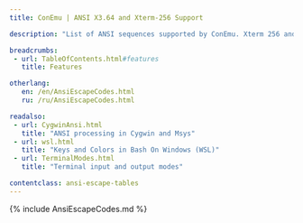 ```yaml
---
title: ConEmu | ANSI X3.64 and Xterm-256 Support

description: "List of ANSI sequences supported by ConEmu. Xterm 256 and 24bit colors extension. Usage examples."

breadcrumbs:
 - url: TableOfContents.html#features
   title: Features

otherlang:
   en: /en/AnsiEscapeCodes.html
   ru: /ru/AnsiEscapeCodes.html

readalso:
 - url: CygwinAnsi.html
   title: "ANSI processing in Cygwin and Msys"
 - url: wsl.html
   title: "Keys and Colors in Bash On Windows (WSL)"
 - url: TerminalModes.html
   title: "Terminal input and output modes"

contentclass: ansi-escape-tables
---
```


{% include AnsiEscapeCodes.md %}
